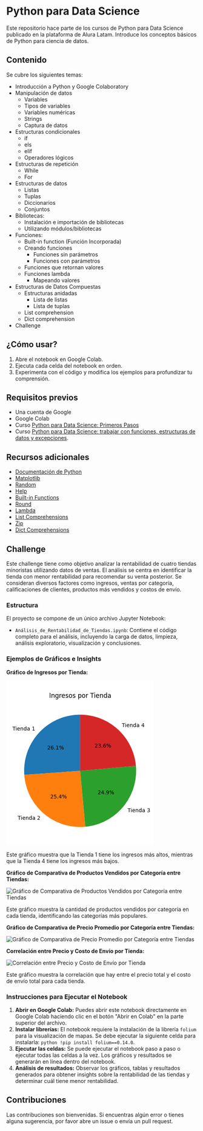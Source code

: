 # Python para Data Science

Este repositorio hace parte de los cursos de Python para Data Science publicado en la plataforma de Alura Latam. Introduce los conceptos básicos de Python para ciencia de datos.

## Contenido

Se cubre los siguientes temas:

- Introducción a Python y Google Colaboratory
- Manipulación de datos
  - Variables
  - Tipos de variables
  - Variables numéricas
  - Strings
  - Captura de datos
- Estructuras condicionales
  - if
  - els
  - elif
  - Operadores lógicos
- Estructuras de repetición
  - While
  - For
- Estructuras de datos
  - Listas
  - Tuplas
  - Diccionarios
  - Conjuntos
- Bibliotecas:
    - Instalación e importación de bibliotecas
    - Utilizando módulos/bibliotecas
- Funciones:
    - Built-in function (Función Incorporada)
    - Creando funciones
        - Funciones sin parámetros
        - Funciones con parámetros
    - Funciones que retornan valores
    - Funciones lambda
        - Mapeando valores
- Estructuras de Datos Compuestas
    - Estructuras anidadas
        - Lista de listas
        - Lista de tuplas
    - List comprehension
    - Dict comprehension
- Challenge

## ¿Cómo usar?

1. Abre el notebook en Google Colab.
2. Ejecuta cada celda del notebook en orden.
3. Experimenta con el código y modifica los ejemplos para profundizar tu comprensión.

## Requisitos previos

* Una cuenta de Google
* Google Colab
* Curso [Python para Data Science: Primeros Pasos](https://app.aluracursos.com/course/python-data-science-primeros-pasos)
* Curso [Python para Data Science: trabajar con funciones, estructuras de datos y excepciones](https://app.aluracursos.com/course/python-data-science-trabajar-funciones-estructuras-datos-excepciones).

## Recursos adicionales

* [Documentación de Python](https://docs.python.org/es/3/)
* [Matplotlib](https://matplotlib.org/stable/tutorials/introductory/pyplot.html)
* [Random](https://docs.python.org/es/3/library/random.html)
* [Help](https://docs.python.org/es/3/library/functions.html?#help)
* [Built-in Functions](https://docs.python.org/es/3/library/functions.html)
* [Round](https://docs.python.org/es/3/library/functions.html#round)
* [Lambda](https://docs.python.org/es/3/reference/expressions.html?#lambda)
* [List Comprehensions](https://docs.python.org/es/3/tutorial/datastructures.html?#list-comprehensions)
* [Zip](https://docs.python.org/3/library/functions.html#zip)
* [Dict Comprehensions](https://peps.python.org/pep-0274/)

## Challenge

Este challenge tiene como objetivo analizar la rentabilidad de cuatro tiendas minoristas utilizando datos de ventas. El análisis se centra en identificar la tienda con menor rentabilidad para recomendar su venta posterior. Se consideran diversos factores como ingresos, ventas por categoría, calificaciones de clientes, productos más vendidos y costos de envío.

### Estructura

El proyecto se compone de un único archivo Jupyter Notebook:

* `Análisis_de_Rentabilidad_de_Tiendas.ipynb`: Contiene el código completo para el análisis, incluyendo la carga de datos, limpieza, análisis exploratorio, visualización y conclusiones.

### Ejemplos de Gráficos e Insights

**Gráfico de Ingresos por Tienda:**

![Gráfico de Ingresos por Tienda](https://github.com/J-R1v3r/python-data-science/blob/main/assets/Ingresos%20por%20Tienda.png?raw=true)

Este gráfico muestra que la Tienda 1 tiene los ingresos más altos, mientras que la Tienda 4 tiene los ingresos más bajos.

**Gráfico de Comparativa de Productos Vendidos por Categoría entre Tiendas:**

![Gráfico de Comparativa de Productos Vendidos por Categoría entre Tiendas](https://github.com/J-R1v3r/python-data-science/blob/main/assets/Comparativa%20Productos%20Vendidos%20por%20Categor%C3%ADa.png?raw=true)

Este gráfico muestra la cantidad de productos vendidos por categoría en cada tienda, identificando las categorías más populares.

**Gráfico de Comparativa de Precio Promedio por Categoría entre Tiendas:**

![Gráfico de Comparativa de Precio Promedio por Categoría entre Tiendas](https://github.com/J-R1v3r/python-data-science/blob/main/assets/Comparativa%20Precio%20Promedio%20por%20Categor%C3%ADa.png?raw=true)

**Correlación entre Precio y Costo de Envío por Tienda:** 

![Correlación entre Precio y Costo de Envío por Tienda](https://github.com/J-R1v3r/python-data-science/blob/main/assets/Correlacion%20Precio%20Costo%20de%20Env%C3%ADo.png?raw=true)

Este gráfico muestra la correlación que hay entre el precio total y el costo de envío total para cada tienda.

### Instrucciones para Ejecutar el Notebook

1. **Abrir en Google Colab:** Puedes abrir este notebook directamente en Google Colab haciendo clic en el botón "Abrir en Colab" en la parte superior del archivo.
2. **Instalar librerías:** El notebook requiere la instalación de la librería `folium` para la visualización de mapas. Se debe ejecutar la siguiente celda para instalarla: `python !pip install folium==0.14.0`.
3. **Ejecutar las celdas:** Se puede ejecutar el notebook paso a paso o ejecutar todas las celdas a la vez. Los gráficos y resultados se generarán en línea dentro del notebook.
4. **Análisis de resultados:** Observar los gráficos, tablas y resultados generados para obtener insights sobre la rentabilidad de las tiendas y determinar cuál tiene menor rentabilidad.

## Contribuciones

Las contribuciones son bienvenidas. Si encuentras algún error o tienes alguna sugerencia, por favor abre un issue o envía un pull request.

